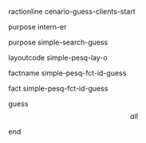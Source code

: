 ractionline cenario-guess-clients-start
 purpose intern-er
 purpose simple-search-guess
 layoutcode simple-pesq-lay-o
 factname simple-pesq-fct-id-guess

 fact  simple-pesq-fct-id-guess
  guess $$all$$

end
